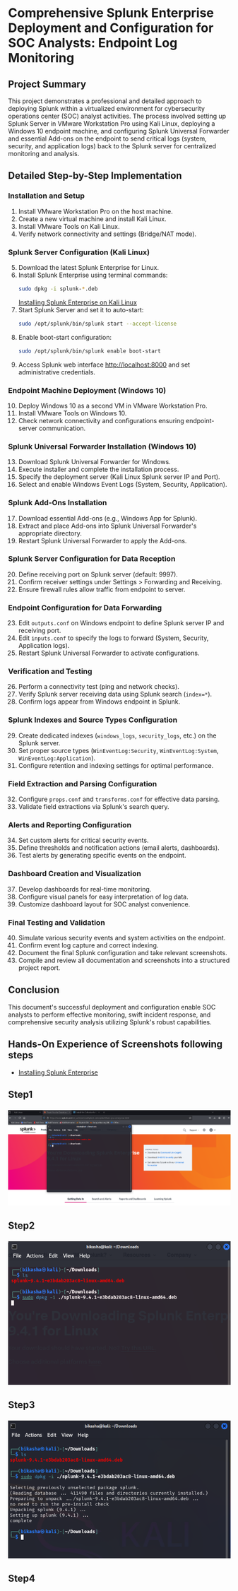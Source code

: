 # Comprehensive Splunk Enterprise Deployment and Configuration for SOC Analysts: Endpoint Log Monitoring

## Project Summary
This project demonstrates a professional and detailed approach to deploying Splunk within a virtualized environment for cybersecurity operations center (SOC) analyst activities. The process involved setting up Splunk Server in VMware Workstation Pro using Kali Linux, deploying a Windows 10 endpoint machine, and configuring Splunk Universal Forwarder and essential Add-ons on the endpoint to send critical logs (system, security, and application logs) back to the Splunk server for centralized monitoring and analysis.

## Detailed Step-by-Step Implementation

### Installation and Setup
1. Install VMware Workstation Pro on the host machine.
2. Create a new virtual machine and install Kali Linux.
3. Install VMware Tools on Kali Linux.
4. Verify network connectivity and settings (Bridge/NAT mode).

### Splunk Server Configuration (Kali Linux)
5. Download the latest Splunk Enterprise for Linux.
6. Install Splunk Enterprise using terminal commands:
   ```bash
   sudo dpkg -i splunk-*.deb
   ```
   [Installing Splunk Enterprise on Kali Linux](screenshots/splunk_installation.png)
7. Start Splunk Server and set it to auto-start:
   ```bash
   sudo /opt/splunk/bin/splunk start --accept-license
   ```
8. Enable boot-start configuration:
   ```bash
   sudo /opt/splunk/bin/splunk enable boot-start
   ```
9. Access Splunk web interface [http://localhost:8000](http://localhost:8000) and set administrative credentials.

### Endpoint Machine Deployment (Windows 10)
10. Deploy Windows 10 as a second VM in VMware Workstation Pro.
11. Install VMware Tools on Windows 10.
12. Check network connectivity and configurations ensuring endpoint-server communication.

### Splunk Universal Forwarder Installation (Windows 10)
13. Download Splunk Universal Forwarder for Windows.
14. Execute installer and complete the installation process.
15. Specify the deployment server (Kali Linux Splunk server IP and Port).
16. Select and enable Windows Event Logs (System, Security, Application).

### Splunk Add-Ons Installation
17. Download essential Add-ons (e.g., Windows App for Splunk).
18. Extract and place Add-ons into Splunk Universal Forwarder's appropriate directory.
19. Restart Splunk Universal Forwarder to apply the Add-ons.

### Splunk Server Configuration for Data Reception
20. Define receiving port on Splunk server (default: 9997).
21. Confirm receiver settings under Settings > Forwarding and Receiving.
22. Ensure firewall rules allow traffic from endpoint to server.

### Endpoint Configuration for Data Forwarding
23. Edit `outputs.conf` on Windows endpoint to define Splunk server IP and receiving port.
24. Edit `inputs.conf` to specify the logs to forward (System, Security, Application logs).
25. Restart Splunk Universal Forwarder to activate configurations.

### Verification and Testing
26. Perform a connectivity test (ping and network checks).
27. Verify Splunk server receiving data using Splunk search (`index=*`).
28. Confirm logs appear from Windows endpoint in Splunk.

### Splunk Indexes and Source Types Configuration
29. Create dedicated indexes (`windows_logs`, `security_logs`, etc.) on the Splunk server.
30. Set proper source types (`WinEventLog:Security`, `WinEventLog:System`, `WinEventLog:Application`).
31. Configure retention and indexing settings for optimal performance.

### Field Extraction and Parsing Configuration
32. Configure `props.conf` and `transforms.conf` for effective data parsing.
33. Validate field extractions via Splunk's search query.

### Alerts and Reporting Configuration
34. Set custom alerts for critical security events.
35. Define thresholds and notification actions (email alerts, dashboards).
36. Test alerts by generating specific events on the endpoint.

### Dashboard Creation and Visualization
37. Develop dashboards for real-time monitoring.
38. Configure visual panels for easy interpretation of log data.
39. Customize dashboard layout for SOC analyst convenience.

### Final Testing and Validation
40. Simulate various security events and system activities on the endpoint.
41. Confirm event log capture and correct indexing.
42. Document the final Splunk configuration and take relevant screenshots.
43. Compile and review all documentation and screenshots into a structured project report.

## Conclusion
This document's successful deployment and configuration enable SOC analysts to perform effective monitoring, swift incident response, and comprehensive security analysis utilizing Splunk's robust capabilities.

## Hands-On Experience of Screenshots following steps
- [Installing Splunk Enterprise](screenshots/splunk_installation.png)
## Step1
### ![image_alt](https://github.com/bikasha49/SIEM-Deployment-Project/blob/bc8e634c9eafe21f92e9744cf6f915283c6cdd39/1%20.png) 
## Step2
### ![image_alt](https://github.com/bikasha49/SIEM-Deployment-Project/blob/286351972c50b9e2880c811e43feb0956af47b31/2.png)
## Step3
### ![image_alt](https://github.com/bikasha49/SIEM-Deployment-Project/blob/529dff5a0790c90985aa458fa51a536ef1b81c26/3%20done%20install%20.png)
## Step4
### 












